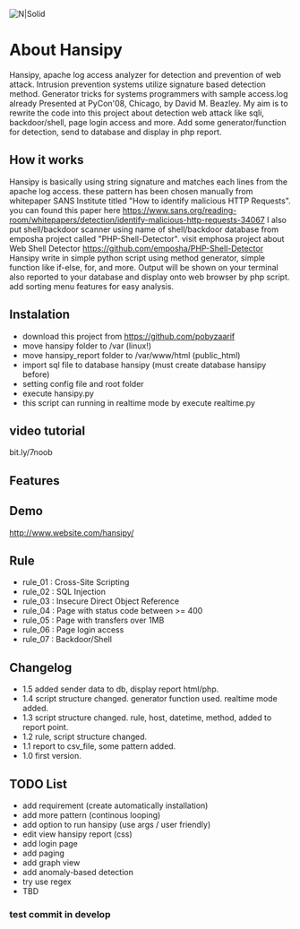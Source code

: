 ![N|Solid](https://www.python.org/static/img/python-logo.png)
# About Hansipy
Hansipy, apache log access analyzer for detection and prevention of web attack. Intrusion prevention systems utilize signature based detection method. Generator tricks for systems programmers with sample access.log already Presented at PyCon'08, Chicago, by David M. Beazley. My aim is to rewrite the code into this project about detection web attack like sqli, backdoor/shell, page login access and more. Add some generator/function for detection, send to database and display in php report.

## How it works
Hansipy is basically using string signature and matches each lines from the apache log access. these pattern has been chosen manually from whitepaper SANS Institute titled "How to identify malicious HTTP Requests". you can found this paper here https://www.sans.org/reading-room/whitepapers/detection/identify-malicious-http-requests-34067
I also put shell/backdoor scanner using name of shell/backdoor database from emposha project called "PHP-Shell-Detector". visit emphosa project about Web Shell Detector https://github.com/emposha/PHP-Shell-Detector
Hansipy write in simple python script using method generator, simple function like if-else, for, and more. Output will be shown on your terminal also reported to your database and display onto web browser by php script. add sorting menu features for easy analysis.

## Instalation
- download this project from https://github.com/pobyzaarif
- move hansipy folder to /var (linux!)
- move hansipy_report folder to /var/www/html (public_html)
- import sql file to database hansipy (must create database hansipy before)
- setting config file and root folder
- execute hansipy.py
- this script can running in realtime mode by execute realtime.py

## video tutorial
bit.ly/7noob

## Features

## Demo
http://www.website.com/hansipy/

## Rule
- rule_01 : Cross-Site Scripting
- rule_02 : SQL Injection
- rule_03 : Insecure Direct Object Reference
- rule_04 : Page with status code between >= 400
- rule_05 : Page with transfers over 1MB
- rule_06 : Page login access
- rule_07 : Backdoor/Shell

## Changelog
- 1.5 added sender data to db, display report html/php.
- 1.4 script structure changed. generator function used. realtime mode added.
- 1.3 script structure changed. rule, host, datetime, method, added to report point.
- 1.2 rule, script structure changed.
- 1.1 report to csv_file, some pattern added.
- 1.0 first version.

## TODO List
- add requirement (create automatically installation)
- add more pattern (continous looping)
- add option to run hansipy (use args / user friendly)
- edit view hansipy report (css)
- add login page
- add paging
- add graph view
- add anomaly-based detection
- try use regex
- TBD

### test commit in develop
